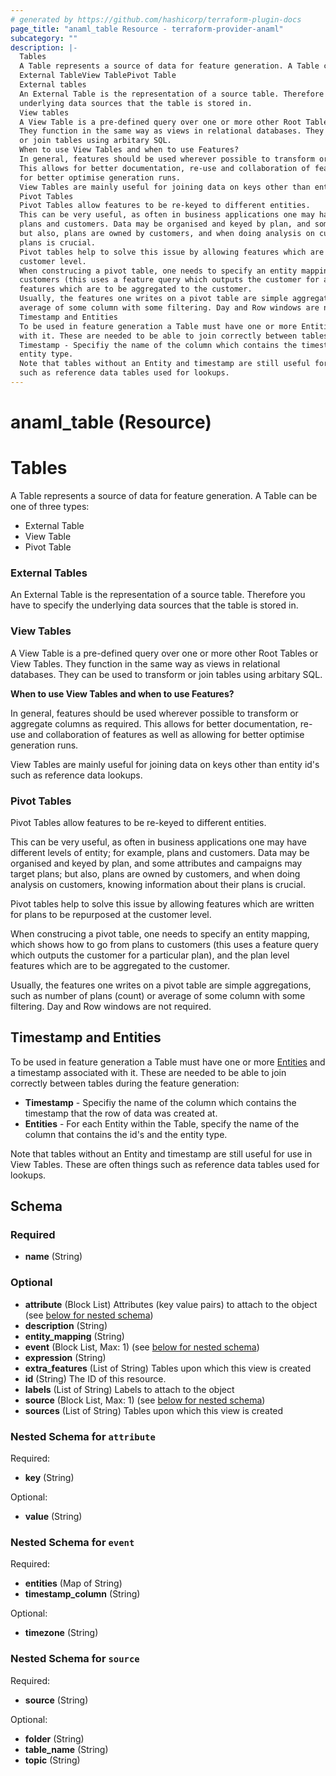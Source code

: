 ```yaml
---
# generated by https://github.com/hashicorp/terraform-plugin-docs
page_title: "anaml_table Resource - terraform-provider-anaml"
subcategory: ""
description: |-
  Tables
  A Table represents a source of data for feature generation. A Table can be one of three types:
  External TableView TablePivot Table
  External tables
  An External Table is the representation of a source table. Therefore you have to specify the
  underlying data sources that the table is stored in.
  View tables
  A View Table is a pre-defined query over one or more other Root Tables or View Tables.
  They function in the same way as views in relational databases. They can be used to transform
  or join tables using arbitary SQL.
  When to use View Tables and when to use Features?
  In general, features should be used wherever possible to transform or aggregate columns as required.
  This allows for better documentation, re-use and collaboration of features as well as allowing
  for better optimise generation runs.
  View Tables are mainly useful for joining data on keys other than entity id's such as reference data lookups.
  Pivot Tables
  Pivot Tables allow features to be re-keyed to different entities.
  This can be very useful, as often in business applications one may have different levels of entity; for example,
  plans and customers. Data may be organised and keyed by plan, and some attributes and campaigns may target plans;
  but also, plans are owned by customers, and when doing analysis on customers, knowing information about their
  plans is crucial.
  Pivot tables help to solve this issue by allowing features which are written for plans to be repurposed at the
  customer level.
  When construcing a pivot table, one needs to specify an entity mapping, which shows how to go from plans to
  customers (this uses a feature query which outputs the customer for a particular plan), and the plan level
  features which are to be aggregated to the customer.
  Usually, the features one writes on a pivot table are simple aggregations, such as number of plans (count) or
  average of some column with some filtering. Day and Row windows are not required.
  Timestamp and Entities
  To be used in feature generation a Table must have one or more Entities and a timestamp associated
  with it. These are needed to be able to join correctly between tables during the feature generation:
  Timestamp - Specifiy the name of the column which contains the timestamp that the row of data was created at.Entities - For each Entity within the Table, specify the name of the column that contains the id's and the
  entity type.
  Note that tables without an Entity and timestamp are still useful for use in View Tables. These are often things
  such as reference data tables used for lookups.
---
```


# anaml_table (Resource)

# Tables

A Table represents a source of data for feature generation. A Table can be one of three types:

- External Table
- View Table
- Pivot Table

### External Tables

An External Table is the representation of a source table. Therefore you have to specify the
underlying data sources that the table is stored in.

### View Tables

A View Table is a pre-defined query over one or more other Root Tables or View Tables.
They function in the same way as views in relational databases. They can be used to transform
or join tables using arbitary SQL.

**When to use View Tables and when to use Features?**

In general, features should be used wherever possible to transform or aggregate columns as required.
This allows for better documentation, re-use and collaboration of features as well as allowing
for better optimise generation runs.

View Tables are mainly useful for joining data on keys other than entity id's such as reference data lookups.


### Pivot Tables

Pivot Tables allow features to be re-keyed to different entities.

This can be very useful, as often in business applications one may have different levels of entity; for example,
plans and customers. Data may be organised and keyed by plan, and some attributes and campaigns may target plans;
but also, plans are owned by customers, and when doing analysis on customers, knowing information about their
plans is crucial.

Pivot tables help to solve this issue by allowing features which are written for plans to be repurposed at the
customer level.

When construcing a pivot table, one needs to specify an entity mapping, which shows how to go from plans to
customers (this uses a feature query which outputs the customer for a particular plan), and the plan level
features which are to be aggregated to the customer.

Usually, the features one writes on a pivot table are simple aggregations, such as number of plans (count) or
average of some column with some filtering. Day and Row windows are not required.


## Timestamp and Entities

To be used in feature generation a Table must have one or more [Entities](/entities) and a timestamp associated
with it. These are needed to be able to join correctly between tables during the feature generation:

* **Timestamp** - Specifiy the name of the column which contains the timestamp that the row of data was created at.
* **Entities** - For each Entity within the Table, specify the name of the column that contains the id's and the
entity type.

Note that tables without an Entity and timestamp are still useful for use in View Tables. These are often things
such as reference data tables used for lookups.



<!-- schema generated by tfplugindocs -->
## Schema

### Required

- **name** (String)

### Optional

- **attribute** (Block List) Attributes (key value pairs) to attach to the object (see [below for nested schema](#nestedblock--attribute))
- **description** (String)
- **entity_mapping** (String)
- **event** (Block List, Max: 1) (see [below for nested schema](#nestedblock--event))
- **expression** (String)
- **extra_features** (List of String) Tables upon which this view is created
- **id** (String) The ID of this resource.
- **labels** (List of String) Labels to attach to the object
- **source** (Block List, Max: 1) (see [below for nested schema](#nestedblock--source))
- **sources** (List of String) Tables upon which this view is created

<a id="nestedblock--attribute"></a>
### Nested Schema for `attribute`

Required:

- **key** (String)

Optional:

- **value** (String)


<a id="nestedblock--event"></a>
### Nested Schema for `event`

Required:

- **entities** (Map of String)
- **timestamp_column** (String)

Optional:

- **timezone** (String)


<a id="nestedblock--source"></a>
### Nested Schema for `source`

Required:

- **source** (String)

Optional:

- **folder** (String)
- **table_name** (String)
- **topic** (String)


